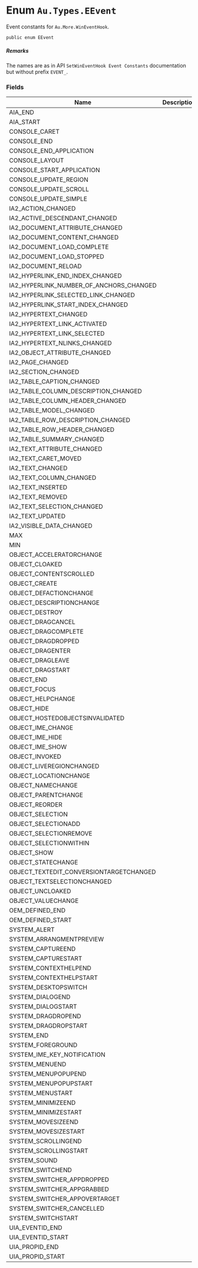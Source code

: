 # Enum `Au.Types.EEvent`

Event constants for `Au.More.WinEventHook`.

```
public enum EEvent
```

##### Remarks

The names are as in API `SetWinEventHook Event Constants` documentation but without prefix `EVENT_`.

### Fields

| Name | Description |
| --- | --- |
| AIA_END |  |
| AIA_START |  |
| CONSOLE_CARET |  |
| CONSOLE_END |  |
| CONSOLE_END_APPLICATION |  |
| CONSOLE_LAYOUT |  |
| CONSOLE_START_APPLICATION |  |
| CONSOLE_UPDATE_REGION |  |
| CONSOLE_UPDATE_SCROLL |  |
| CONSOLE_UPDATE_SIMPLE |  |
| IA2_ACTION_CHANGED |  |
| IA2_ACTIVE_DESCENDANT_CHANGED |  |
| IA2_DOCUMENT_ATTRIBUTE_CHANGED |  |
| IA2_DOCUMENT_CONTENT_CHANGED |  |
| IA2_DOCUMENT_LOAD_COMPLETE |  |
| IA2_DOCUMENT_LOAD_STOPPED |  |
| IA2_DOCUMENT_RELOAD |  |
| IA2_HYPERLINK_END_INDEX_CHANGED |  |
| IA2_HYPERLINK_NUMBER_OF_ANCHORS_CHANGED |  |
| IA2_HYPERLINK_SELECTED_LINK_CHANGED |  |
| IA2_HYPERLINK_START_INDEX_CHANGED |  |
| IA2_HYPERTEXT_CHANGED |  |
| IA2_HYPERTEXT_LINK_ACTIVATED |  |
| IA2_HYPERTEXT_LINK_SELECTED |  |
| IA2_HYPERTEXT_NLINKS_CHANGED |  |
| IA2_OBJECT_ATTRIBUTE_CHANGED |  |
| IA2_PAGE_CHANGED |  |
| IA2_SECTION_CHANGED |  |
| IA2_TABLE_CAPTION_CHANGED |  |
| IA2_TABLE_COLUMN_DESCRIPTION_CHANGED |  |
| IA2_TABLE_COLUMN_HEADER_CHANGED |  |
| IA2_TABLE_MODEL_CHANGED |  |
| IA2_TABLE_ROW_DESCRIPTION_CHANGED |  |
| IA2_TABLE_ROW_HEADER_CHANGED |  |
| IA2_TABLE_SUMMARY_CHANGED |  |
| IA2_TEXT_ATTRIBUTE_CHANGED |  |
| IA2_TEXT_CARET_MOVED |  |
| IA2_TEXT_CHANGED |  |
| IA2_TEXT_COLUMN_CHANGED |  |
| IA2_TEXT_INSERTED |  |
| IA2_TEXT_REMOVED |  |
| IA2_TEXT_SELECTION_CHANGED |  |
| IA2_TEXT_UPDATED |  |
| IA2_VISIBLE_DATA_CHANGED |  |
| MAX |  |
| MIN |  |
| OBJECT_ACCELERATORCHANGE |  |
| OBJECT_CLOAKED |  |
| OBJECT_CONTENTSCROLLED |  |
| OBJECT_CREATE |  |
| OBJECT_DEFACTIONCHANGE |  |
| OBJECT_DESCRIPTIONCHANGE |  |
| OBJECT_DESTROY |  |
| OBJECT_DRAGCANCEL |  |
| OBJECT_DRAGCOMPLETE |  |
| OBJECT_DRAGDROPPED |  |
| OBJECT_DRAGENTER |  |
| OBJECT_DRAGLEAVE |  |
| OBJECT_DRAGSTART |  |
| OBJECT_END |  |
| OBJECT_FOCUS |  |
| OBJECT_HELPCHANGE |  |
| OBJECT_HIDE |  |
| OBJECT_HOSTEDOBJECTSINVALIDATED |  |
| OBJECT_IME_CHANGE |  |
| OBJECT_IME_HIDE |  |
| OBJECT_IME_SHOW |  |
| OBJECT_INVOKED |  |
| OBJECT_LIVEREGIONCHANGED |  |
| OBJECT_LOCATIONCHANGE |  |
| OBJECT_NAMECHANGE |  |
| OBJECT_PARENTCHANGE |  |
| OBJECT_REORDER |  |
| OBJECT_SELECTION |  |
| OBJECT_SELECTIONADD |  |
| OBJECT_SELECTIONREMOVE |  |
| OBJECT_SELECTIONWITHIN |  |
| OBJECT_SHOW |  |
| OBJECT_STATECHANGE |  |
| OBJECT_TEXTEDIT_CONVERSIONTARGETCHANGED |  |
| OBJECT_TEXTSELECTIONCHANGED |  |
| OBJECT_UNCLOAKED |  |
| OBJECT_VALUECHANGE |  |
| OEM_DEFINED_END |  |
| OEM_DEFINED_START |  |
| SYSTEM_ALERT |  |
| SYSTEM_ARRANGMENTPREVIEW |  |
| SYSTEM_CAPTUREEND |  |
| SYSTEM_CAPTURESTART |  |
| SYSTEM_CONTEXTHELPEND |  |
| SYSTEM_CONTEXTHELPSTART |  |
| SYSTEM_DESKTOPSWITCH |  |
| SYSTEM_DIALOGEND |  |
| SYSTEM_DIALOGSTART |  |
| SYSTEM_DRAGDROPEND |  |
| SYSTEM_DRAGDROPSTART |  |
| SYSTEM_END |  |
| SYSTEM_FOREGROUND |  |
| SYSTEM_IME_KEY_NOTIFICATION |  |
| SYSTEM_MENUEND |  |
| SYSTEM_MENUPOPUPEND |  |
| SYSTEM_MENUPOPUPSTART |  |
| SYSTEM_MENUSTART |  |
| SYSTEM_MINIMIZEEND |  |
| SYSTEM_MINIMIZESTART |  |
| SYSTEM_MOVESIZEEND |  |
| SYSTEM_MOVESIZESTART |  |
| SYSTEM_SCROLLINGEND |  |
| SYSTEM_SCROLLINGSTART |  |
| SYSTEM_SOUND |  |
| SYSTEM_SWITCHEND |  |
| SYSTEM_SWITCHER_APPDROPPED |  |
| SYSTEM_SWITCHER_APPGRABBED |  |
| SYSTEM_SWITCHER_APPOVERTARGET |  |
| SYSTEM_SWITCHER_CANCELLED |  |
| SYSTEM_SWITCHSTART |  |
| UIA_EVENTID_END |  |
| UIA_EVENTID_START |  |
| UIA_PROPID_END |  |
| UIA_PROPID_START |  |